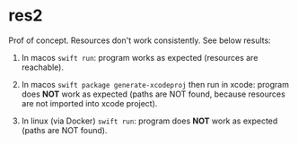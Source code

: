 # res2

Prof of concept. Resources don't work consistently. See below results:

1. In macos `swift run`: program works as expected (resources are reachable).

2. In macos `swift package generate-xcodeproj` then run in xcode: program does **NOT** work as expected (paths are NOT found, because resources are not imported into xcode project). 

3. In linux (via Docker) `swift run`: program does **NOT** work as expected (paths are NOT found). 
